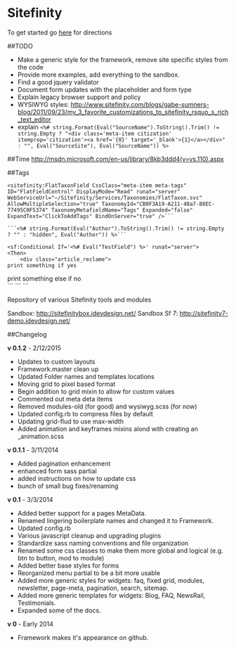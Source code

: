 Sitefinity
==========

To get started go [here](./docs/README.md) for directions

##TODO

 - Make a generic style for the framework, remove site specific styles from the code
 - Provide more examples, add everything to the sandbox.
 - Find a good jquery validator
 - Document form updates with the placeholder and form type
 - Explain legacy browser support and policy
 - WYSIWYG styles: http://www.sitefinity.com/blogs/gabe-sumners-blog/2011/09/23/my_3_favorite_customizations_to_sitefinity_rsquo_s_rich_text_editor
 - explain `<%# string.Format(Eval("SourceName").ToString().Trim() != string.Empty ? "<div class='meta-item citization' itemprop='citization'><a href='{0}' target='_blank'>{1}</a></div>" : "", Eval("SourceSite"), Eval("SourceName")) %>`

##Time
http://msdn.microsoft.com/en-us/library/8kb3ddd4(v=vs.110).aspx

##Tags

```<%-- Tags, Currently doesn't hide if no tags :( --%>
<sitefinity:FlatTaxonField CssClass="meta-item meta-tags" ID="FlatFieldControl" DisplayMode="Read" runat="server" WebServiceUrl="~/Sitefinity/Services/Taxonomies/FlatTaxon.svc" AllowMultipleSelection="true" TaxonomyId="CB0F3A19-A211-48a7-88EC-77495C0F5374" TaxonomyMetafieldName="Tags" Expanded="false" ExpandText="ClickToAddTags" BindOnServer="true" />```

```<%# string.Format(Eval("Author").ToString().Trim() != string.Empty ? "" : "hidden", Eval("Author")) %>```

```

    <sf:Conditional If='<%# Eval("TestField") %>' runat="server">
    <Then>
        <div class="article_reclame">
    print something if yes
   </div>                                   
    </Then>
    <Else>
        <div>
     print something else if no
   </div>
    </Else>
</sf:Conditional>
```
```
<asp:HyperLink NavigateUrl='<%# Eval("GoogleMapUrl")%>' Visible='<%# string.IsNullOrEmpty(Eval("GoogleMapUrl").ToString()) ? false : true %>' Text="Directions to It!" runat="server" />
```

Repository of various Sitefinity tools and modules

Sandbox: http://sitefinitybox.idevdesign.net/
Sandbox Sf 7: http://sitefinity7-demo.idevdesign.net/


##Changelog

**v 0.1.2** - 2/12/2015
 - Updates to custom layouts
 - Framework.master clean up
 - Updated Folder names and templates locations
 - Moving grid to pixel based format
 - Begin addition to grid mixin to allow for custom values
 - Commented out meta deta items 
 - Removed modules-old (for good) and wysiwyg.scss (for now)
 - Updated config.rb to compress files by default
 - Updating grid-flud to use max-width
 - Added animation and keyframes mixins alond with creating an _animation.scss 

**v 0.1.1** - 3/11/2014
 - Added pagination enhancement
 - enhanced form sass partial
 - added instructions on how to update css
 - bunch of small bug fixes/renaming

**v 0.1** - 3/3/2014
 - Added better support for a pages MetaData.
 - Renamed lingering boilerplate names and changed it to Framework.
 - Updated config.rb
 - Various javascript cleanup and upgrading plugins
 - Standardize sass naming conventions and file organization
 - Renamed some css classes to make them more global and logical (e.g. btn to button, mod to module)
 - Added better base styles for forms
 - Reorganized menu partial to be a bit more usable
 - Added more generic styles for widgets:  faq, fixed grid, modules, newsletter, page-meta, pagination, search, sitemap.
 - Added more generic templates for widgets: Blog, FAQ, NewsRail, Testimonials.
 - Expanded some of the docs.

**v 0** - Early 2014
 - Framework makes it's appearance on github.